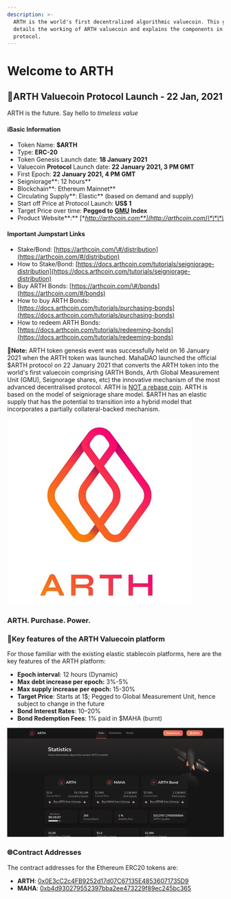 ```yaml
---
description: >-
  ARTH is the world's first decentralized algorithmic valuecoin. This guidebook
  details the working of ARTH valuecoin and explains the components in the
  protocol.
---
```


# Welcome to ARTH

## 🚀**ARTH Valuecoin Protocol Launch - 22 Jan, 2021**

ARTH is the future. Say hello to _timeless value_ 

#### ℹ️Basic Information

* Token Name: **$ARTH**
* Type: **ERC-20**
* Token Genesis Launch date: **18 January 2021**
* Valuecoin **Protocol** Launch date: **22 January 2021, 3 PM GMT**
* First Epoch: **22 January 2021, 4 PM GMT**
* Seigniorage**: 12 hours**
* Blockchain**: Ethereum Mainnet**
* Circulating Supply**: Elastic** \(based on demand and supply\)
* Start off Price at Protocol Launch: **US$ 1**
* Target Price over time: **Pegged to** [**GMU**](arth-201/target-price-of-arth/what-is-the-global-measurement-uni-gmu.md) **Index**
* Product Website**:**  [**http://arthcoin.com**](http://arthcoin.com)\*\*\*\*

#### Important Jumpstart Links

* Stake/Bond: [https://arthcoin.com/\#/distribution](https://arthcoin.com/#/distribution) 
* How to Stake/Bond: [https://docs.arthcoin.com/tutorials/seigniorage-distribution](https://docs.arthcoin.com/tutorials/seigniorage-distribution)
* Buy ARTH Bonds: [https://arthcoin.com/\#/bonds](https://arthcoin.com/#/bonds)
* How to buy ARTH Bonds: [https://docs.arthcoin.com/tutorials/purchasing-bonds](https://docs.arthcoin.com/tutorials/purchasing-bonds)
* How to redeem ARTH Bonds: [https://docs.arthcoin.com/tutorials/redeeming-bonds](https://docs.arthcoin.com/tutorials/redeeming-bonds)

**📝Note:** ARTH token genesis event was successfully held on 16 January 2021 when the ARTH token was launched. MahaDAO launched the official $ARTH protocol on 22 January 2021 that converts the ARTH token into the world's first valuecoin comprising \(ARTH Bonds, Arth Global Measurement Unit \(GMU\), Seignorage shares, etc\) the innovative mechanism of the most advanced decentralised protocol. ARTH is [NOT a rebase coin](appendix-typesofstablecoins/seigniorage-shares.md). ARTH is based on the model of seigniorage share model. $ARTH has an elastic supply that has the potential to transition into a hybrid model that incorporates a partially collateral-backed mechanism.   


![](.gitbook/assets/mahadao-asset-10%20%282%29.jpg)

### **ARTH. Purchase. Power.** 

### **🎁Key features of the ARTH Valuecoin platform**

For those familiar with the existing elastic stablecoin platforms, here are the key features of the ARTH platform:

* **Epoch interval**: 12 hours \(Dynamic\)
* **Max debt increase per epoch:** 3%-5%
* **Max supply increase per epoch:** 15-30%
* **Target Price**: Starts at 1$; Pegged to Global Measurement Unit, hence subject to change in the future
* **Bond Interest Rates**: 10–20%
* **Bond Redemption Fees**: 1% paid in $MAHA \(burnt\)

![](.gitbook/assets/image%20%2880%29.png)

### 🌐Contract Addresses

The contract addresses for the Ethereum ERC20 tokens are:

* **ARTH**: [0x0E3cC2c4FB9252d17d07C67135E48536071735D9](https://etherscan.io/token/0x0E3cC2c4FB9252d17d07C67135E48536071735D9)
* **MAHA**: [0xb4d930279552397bba2ee473229f89ec245bc365](https://etherscan.io/token/0xb4d930279552397bba2ee473229f89ec245bc365)

